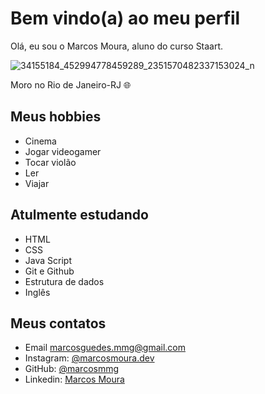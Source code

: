 # Bem vindo(a) ao meu perfil

Olá, eu sou o Marcos Moura, aluno do curso Staart.

![34155184_452994778459289_2351570482337153024_n](https://user-images.githubusercontent.com/106109166/189761005-b99671d2-dc3c-4442-9c8b-a86460cca1ca.jpg)

Moro no Rio de Janeiro-RJ 🌐

## Meus hobbies

- Cinema
- Jogar videogamer
- Tocar violão
- Ler
- Viajar

## Atulmente estudando

- HTML
- CSS
- Java Script
- Git e Github
- Estrutura de dados
- Inglês

## Meus contatos

- Email marcosguedes.mmg@gmail.com
- Instagram: <a href="https://github.com/MarcosMMG">@marcosmoura.dev</a>
- GitHub: <a href="https://www.instagram.com/marcosmoura.dev/">@marcosmmg</a>
- Linkedin: <a href="https://www.linkedin.com/in/marcosmouraguedes/">Marcos Moura</a>
